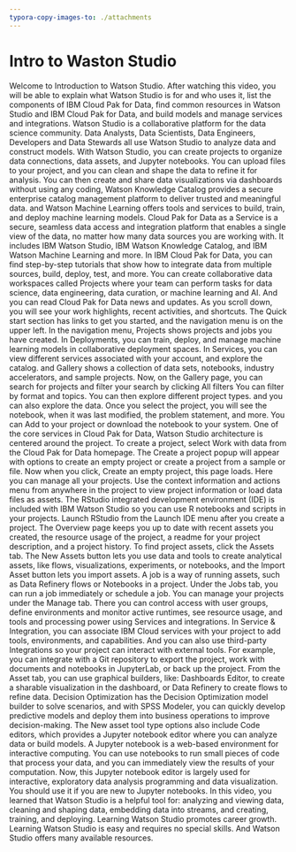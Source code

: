 ```yaml
---
typora-copy-images-to: ./attachments
---
```


# Intro to Waston Studio

Welcome to Introduction to Watson Studio. After watching this video, you will be able to explain what Watson Studio is for and who uses it, list the components of IBM Cloud Pak for Data, find common resources in Watson
Studio and IBM Cloud Pak for Data, and build models and manage services and integrations. Watson Studio is a collaborative
platform for the data science community. Data Analysts, Data Scientists, Data Engineers, Developers and Data Stewards all use Watson Studio to analyze data and construct models. With Watson Studio, you can create
projects to organize data connections, data assets, and Jupyter notebooks. You can upload files to your project, and you can clean and shape the data to refine it for analysis. You can then create and share data visualizations via dashboards without using any coding, Watson Knowledge Catalog provides a secure enterprise catalog management platform to deliver trusted and meaningful data. and Watson Machine Learning offers tools and services to build, train, and deploy machine learning models. Cloud Pak for Data as a Service is a secure, seamless data access and integration platform that enables a single view of the data, no matter
how many data sources you are working with. It includes IBM Watson Studio, IBM Watson Knowledge Catalog, and IBM Watson Machine Learning and more. In IBM Cloud Pak for Data, you can find step-by-step tutorials that show how to integrate data from multiple sources, build, deploy, test, and more. You can create collaborative data workspaces called Projects where your team can perform tasks for data science, data engineering, data curation, or machine learning and AI. And you can read Cloud Pak for Data news and updates. As you scroll down, you will see your work highlights, recent activities, and shortcuts. The Quick start section has links to get you started, and the navigation menu is on the upper left. In the navigation menu, Projects shows
projects and jobs you have created. In Deployments, you can train, deploy, and manage machine learning models in collaborative deployment spaces. In Services, you can view different services associated with your account, and explore the catalog. and Gallery shows a collection of data sets, notebooks, industry accelerators, and sample projects. Now, on the Gallery page, you can search for projects and filter your search by clicking All filters You can filter by format and topics. You can then explore different project types. and you can also explore the data. Once you select the project, you will see the notebook, when it was last modified, the problem statement, and more. You can Add to your project or download the notebook to your system. One of the core services in Cloud Pak for Data, Watson Studio architecture is centered around the project. To create a project, select Work with data from the Cloud Pak for Data homepage. The Create a project popup will appear with options to create an empty project or create a project from a sample or file. Now when you click, Create an empty project, this page loads. Here you can manage all your projects. Use the context information and actions menu from anywhere in the project to view project information or load data files as assets. The RStudio integrated development environment (IDE) is included with IBM Watson Studio so you can use R notebooks and scripts in your projects. Launch RStudio from the Launch IDE menu after you create a project. The Overview page keeps you up to date with recent assets you created, the resource usage of the project, a readme for your project description, and a project history. To find project assets, click the Assets tab. The New Assets button lets you use data and tools to create analytical assets, like flows, visualizations, experiments, or notebooks, and the Import Asset button lets you import assets. A job is a way of running assets, such as Data Refinery flows or Notebooks in a project. Under the Jobs tab, you can run a job immediately or schedule a job. You can manage your projects under the Manage tab. There you can control access with user groups, define environments and monitor active runtimes, see resource usage, and tools and processing power using Services and integrations. In Service & Integration, you can associate IBM Cloud services with your project to add tools, environments, and capabilities. And you can also use third-party Integrations so your project can interact with external tools. For example, you can integrate with a
Git repository to export the project, work with documents and notebooks in JupyterLab, or back up the project. From the Asset tab, you can use graphical builders, like: Dashboards Editor, to create a sharable visualization in the dashboard, or Data Refinery to create flows to refine data. Decision Optimization has the Decision Optimization model builder to solve scenarios, and with SPSS Modeler, you can quickly develop predictive models and deploy them into business operations to improve decision-making. The New asset tool type options also include Code editors, which provides a Jupyter notebook editor where you can analyze data or build models. A Jupyter notebook is a web-based environment for interactive computing. You can use notebooks to run small
pieces of code that process your data, and you can immediately view the results of your computation. Now, this Jupyter notebook editor is largely used for interactive, exploratory data analysis programming and data visualization. You should use it if you are new to Jupyter notebooks. In this video, you learned that Watson Studio is a helpful tool for: analyzing and viewing data, cleaning and shaping data, embedding data into streams, and creating, training, and deploying. Learning Watson Studio promotes career growth. Learning Watson Studio is easy and requires no special skills. And Watson Studio offers many available resources.